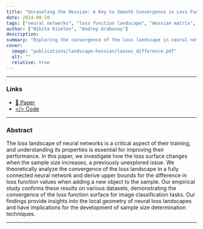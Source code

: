 ```yaml
---
title: "Unraveling the Hessian: A Key to Smooth Convergence in Loss Function Landscapes"
date: 2024-08-20
tags: ["neural networks", "loss function landscape", "Hessian matrix", "convergence analysis", "image classification"]
author: ["Nikita Kiselev", "Andrey Grabovoy"]
description: 
summary: "Exploring the convergence of the loss landscape in neural networks as the sample size increases, focusing on the Hessian matrix to understand the local geometry of the loss function" 
cover:
  image: "publications/landscape-hessian/losses_difference.pdf"
  alt: ""
  relative: true
---
```


---

### Links

- [📝 Paper](https://github.com/kisnikser/landscape-hessian/blob/main/paper/main.pdf) 
- [</> Code](https://github.com/kisnikser/landscape-hessian/tree/main/code)

---

### Abstract

The loss landscape of neural networks is a critical aspect of their training, and understanding its properties is essential for improving their performance. In this paper, we investigate how the loss surface changes when the sample size increases, a previously unexplored issue. We theoretically analyze the convergence of the loss landscape in a fully connected neural network and derive upper bounds for the difference in loss function values when adding a new object to the sample. Our empirical study confirms these results on various datasets, demonstrating the convergence of the loss function surface for image classification tasks. Our findings provide insights into the local geometry of neural loss landscapes and have implications for the development of sample size determination techniques.

---

